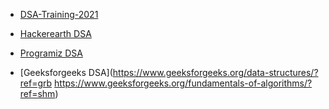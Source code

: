 * [DSA-Training-2021](https://github.com/crux-bphc/DSA-Training-2021)


* [Hackerearth DSA](https://www.hackerearth.com/practice/)
* [Programiz DSA](https://www.programiz.com/dsa)
* [Geeksforgeeks DSA](https://www.geeksforgeeks.org/data-structures/?ref=grb https://www.geeksforgeeks.org/fundamentals-of-algorithms/?ref=shm)

